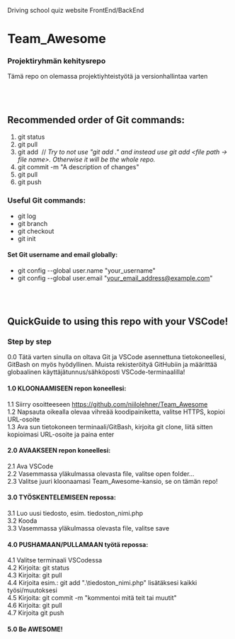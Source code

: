 Driving school quiz website FrontEnd/BackEnd

# Team_Awesome

### Projektiryhmän kehitysrepo

Tämä repo on olemassa projektiyhteistyötä ja versionhallintaa varten

<br>
<br>

## Recommended order of Git commands:
  1. git status
  2. git pull
  4. git add <file names> &nbsp;// *Try to not use "git add ." and instead use git add <file path -> file name>. Otherwise it will be the whole repo.*
  5. git commit -m "A description of changes"
  6. git pull
  7. git push
  
### Useful Git commands:
  - git log    
  - git branch
  - git checkout
  - git init
  
#### Set Git username and email globally:
  - git config --global user.name "your_username"	
  - git config --global user.email "your_email_address@example.com"

<br>
<br>

## QuickGuide to using this repo with your VSCode!

### Step by step

0.0 Tätä varten sinulla on oltava Git ja VSCode asennettuna tietokoneellesi, GitBash on myös hyödyllinen. Muista rekisteröityä GitHubiin ja määrittää globaalinen käyttäjätunnus/sähköposti VSCode-terminaalilla!

#### 1.0 KLOONAAMISEEN repon koneellesi:    
1.1 Siirry osoitteeseen https://github.com/niilolehner/Team_Awesome  
1.2 Napsauta oikealla olevaa vihreää koodipainiketta, valitse HTTPS, kopioi URL-osoite   
1.3 Ava sun tietokoneen terminaali/GitBash, kirjoita git clone, liitä sitten kopioimasi URL-osoite ja paina enter   

#### 2.0 AVAAKSEEN repon koneellesi:   
2.1 Ava VSCode   
2.2 Vasemmassa yläkulmassa olevasta file, valitse open folder...   
2.3 Valitse juuri kloonaamasi Team_Awesome-kansio, se on tämän repo!   

#### 3.0 TYÖSKENTELEMISEEN repossa:   
3.1 Luo uusi tiedosto, esim. tiedoston_nimi.php     
3.2 Kooda    
3.3 Vasemmassa yläkulmassa olevasta file, valitse save    

#### 4.0 PUSHAMAAN/PULLAMAAN työtä repossa:    
4.1 Valitse terminaali VSCodessa   
4.2 Kirjoita: git status   
4.3 Kirjoita: git pull    
4.4 Kirjoita esim.: git add ".\tiedoston_nimi.php" lisätäksesi kaikki työsi/muutoksesi   
4.5 Kirjoita: git commit -m "kommentoi mitä teit tai muutit"   
4.6 Kirjoita: git pull    
4.7 Kirjoita git push    

#### 5.0 Be AWESOME!
